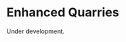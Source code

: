 # Enhanced Quarries
Under development.
<!---
## Link
<a href="https://www.curseforge.com/minecraft/mc-mods/enhanced-quarries">CurseForge</a>
-->